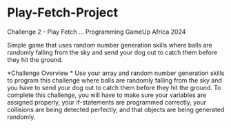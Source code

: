 # Play-Fetch-Project
 Challenge 2 - Play Fetch ... Programming GameUp Africa 2024

  Simple game that uses random number generation skills where balls are randomly falling from the sky and send your dog out to catch them before they hit the ground.

  *Challenge Overview *
 Use your array and random number generation skills to program this challenge where balls are randomly falling from the sky and you have to send your dog out to catch them before they hit the ground. To complete this challenge, you will have to make sure your variables are assigned properly, your if-statements are programmed correctly, your collisions are being detected perfectly, and that objects are being generated randomly.
